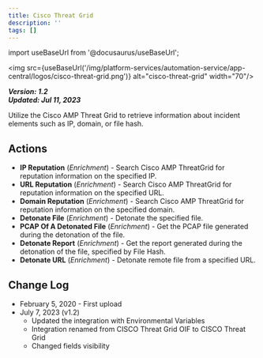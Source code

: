 ```yaml
---
title: Cisco Threat Grid
description: ''
tags: []
---
```

import useBaseUrl from '@docusaurus/useBaseUrl';

<img src={useBaseUrl('/img/platform-services/automation-service/app-central/logos/cisco-threat-grid.png')} alt="cisco-threat-grid" width="70"/>

***Version: 1.2  
Updated: Jul 11, 2023***

Utilize the Cisco AMP Threat Grid to retrieve information about incident elements such as IP, domain, or file hash.

## Actions

* **IP Reputation** (*Enrichment*) - Search Cisco AMP ThreatGrid for reputation information on the specified IP.
* **URL Reputation** (*Enrichment*) - Search Cisco AMP ThreatGrid for reputation information on the specified URL.
* **Domain Reputation** (*Enrichment*) - Search Cisco AMP ThreatGrid for reputation information on the specified domain.
* **Detonate File** (*Enrichment*) - Detonate the specified file.
* **PCAP Of A Detonated File** (*Enrichment*) - Get the PCAP file generated during the detonation of the file.
* **Detonate Report** (*Enrichment*) - Get the report generated during the detonation of the file, specified by File Hash.
* **Detonate URL** (*Enrichment*) - Detonate remote file from a specified URL.

## Change Log

* February 5, 2020 - First upload
* July 7, 2023 (v1.2)
	+ Updated the integration with Environmental Variables
	+ Integration renamed from CISCO Threat Grid OIF to CISCO Threat Grid
	+ Changed fields visibility
